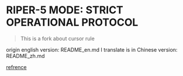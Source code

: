 # RIPER-5 MODE: STRICT OPERATIONAL PROTOCOL

> This is a fork about cursor rule

origin english version: README_en.md
I translate is in Chinese version: README_zh.md

 [refrence](https://forum.cursor.com/t/i-created-an-amazing-mode-called-riper-5-mode-fixes-claude-3-7-drastically/65516)